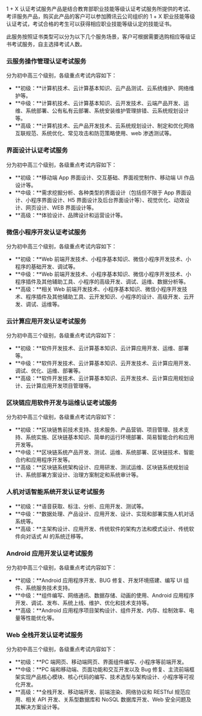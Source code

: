﻿1 + X 认证考试服务产品是结合教育部职业技能等级认证考试服务所提供的考试、考评服务产品，购买此产品的客户可以参加腾讯云公司组织的 1 + X 职业技能等级认证考试，考试合格的考生可以获得相应职业技能等级认定的技能证书。

此服务按照证书类型可以分为以下几个服务场景，客户可根据需要选购相应等级证书考试服务，自主选择考试人数。

### 云服务操作管理认证考试服务
分为初中高三个级别，各级重点考试内容如下：
- **初级：**计算机技术、云计算基本知识、云产品测试、云系统维护、网络维护等。
- **中级：**计算机技术、云计算基本知识、云开发技术、云端产品开发、运维、系统部署、公有私有云部署、系统安装维护管理排错、云系统规划设计等。
- **高级：**计算机技术、云产品开发技术、云系统规划设计、制定和优化网络互联规范、系统优化、常见攻击和防范策略使用、web 渗透测试等。

### 界面设计认证考试服务
分为初中高三个级别，各级重点考试内容如下：
- **初级：**移动端 App 界面设计、交互基础、界面视觉制作、移动端 UI 作品设计等。
- **中级：**需求挖掘分析、各种类型的界面设计（包括但不限于 App 界面设计、小程序界面设计、H5 界面设计及后台界面设计等）、视觉优化、动效设计、网页设计、WEB 界面设计等。
- **高级：**体验设计、品牌设计和运营设计等。

### 微信小程序开发认证考试服务
分为初中高三个级别，各级重点考试内容如下：
- **初级：**Web 前端开发技术、小程序基本知识、微信小程序开发技术、小程序的基础开发、调试等。
- **中级：**Web 前端开发技术、小程序基本知识、微信小程序开发技术、小程序插件及其他辅助工具、小程序的高级开发、调试、运维、数据分析等。
- **高级：**相关 Web 前端开发技术、小程序基本知识、微信小程序开发技术、程序插件及其他辅助工具、云开发知识、小程序的设计、高级开发、云开发、调试、运维等。

### 云计算应用开发认证考试服务
分为初中高三个级别，各级重点考试内容如下：
- **初级：**软件开发技术、云计算基本知识、云计算应用开发、运维、部署等。 
- **中级：**软件开发技术、云计算基本知识、云开发技术、云计算应用开发、调试、优化、运维、部署等。 
- **高级：**软件开发技术、云计算基本知识、云开发技术、云计算应用规划设计、云计算应用开发项目管理等。 

### 区块链应用软件开发与运维认证考试服务
分为初中高三个级别，各级重点考试内容如下：
- **初级：**区块链售前技术支持、技术服务、产品营销、项目管理、技术支持、系统实施、区块链基本知识、简单的运行环境部署、简易智能合约和应用开发等。
- **中级：**区块链系统产品开发、测试、运维、系统部署、区块链技术、智能合约和应用程序开发等。
- **高级：**区块链系统架构设计、应用研发、测试运维、区块链系统规划设计、系统部署方案设计、治理方案制定和系统审计等。

### 人机对话智能系统开发认证考试服务
- **初级：**语音获取、标注、分析、应用开发、测试等。
- **中级：**数据处理、产品设计、应用开发、设计、实现和部署实施人机对话系统等。
- **高级：**主架构设计、应用开发、传统软件的架构方法和模式设计、传统软件向对话式 AI 的系统迁移等。

### Android 应用开发认证考试服务
分为初中高三个级别，各级重点考试内容如下：
- **初级：**Android 应用程序开发、BUG 修复、开发环境搭建、编写 UI 组件、系统服务技术支持。
- **中级：**组件编写、网络通讯、数据存储、动画的使用、Android 应用程序开发、调试、发布、系统上线、维护、优化和技术支持等。
- **高级：**Android 应用程序项目架构设计、组件开发、内存、绘制效率、电量等性能优化等。

### Web 全栈开发认证考试服务
分为初中高三个级别，各级重点考试内容如下：
- **初级：**PC 端网页、移动端网页、界面组件编写、小程序等前端开发。
- **中级：**PC 端和移动端、页面功能和交互开发以及 Bug 修复、主流前端框架实现产品核心模块、核心代码的编写、技术选型与架构设计、小程序等可视化开发。
- **高级：**全栈开发、移动端开发、前端渲染、网络协议和 RESTful 规范应用、相关 API 开发、关系型数据库和 NoSQL 数据库开发、Web 安全问题及其解决方案设计等。


